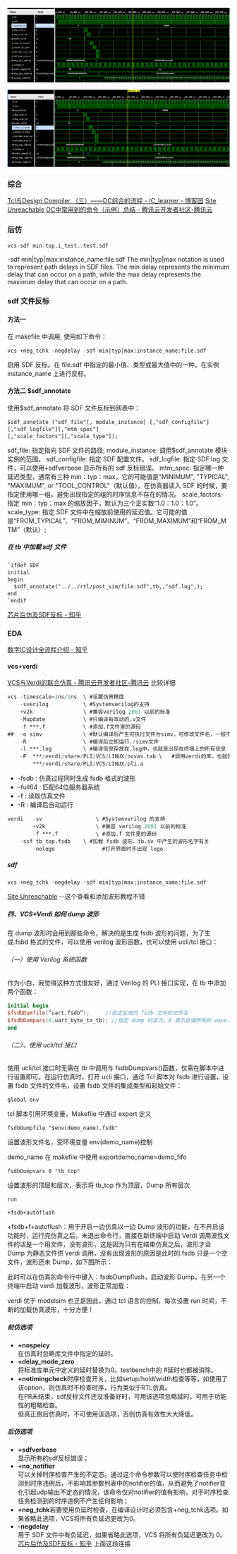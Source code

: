![](https://raw.githubusercontent.com/acdefg/cdn/main/obsidian/20230317204925.png)

![](https://raw.githubusercontent.com/acdefg/cdn/main/obsidian/20230317211543.png)


### 综合
[Tcl与Design Compiler （三）——DC综合的流程 - IC_learner - 博客园](https://www.cnblogs.com/IClearner/p/6618992.html)
[Site Unreachable](https://blog.csdn.net/qq_40223983/article/details/96426938)
[DC中常用到的命令（示例）总结 - 腾讯云开发者社区-腾讯云](https://cloud.tencent.com/developer/article/1665000)

### 后仿

```verilog
vcs-sdf min:top.i_test.:test.sdf
```
-sdf   min|typ|max:instance_name:file.sdf
The min|typ|max notation is used to represent path delays in SDF files. The min delay represents the minimum delay that can occur on a path, while the max delay represents the maximum delay that can occur on a path.

### sdf 文件反标
#### 方法一
在 makefile 中调用, 使用如下命令：
```
vcs +neg_tchk -negdelay -sdf min|typ|max:instance_name:file.sdf
```
启用 SDF 反标。在 file.sdf 中指定的最小值、类型或最大值中的一种，在实例 instance_name 上进行反标。

#### 方法二 $sdf_annotate
使用$sdf_annotate 将 SDF 文件反标到网表中：

```
$sdf_annotate ("sdf_file"[, module_instance] [,"sdf_configfile"][,"sdf_logfile"][,"mtm_spec"] 
[,"scale_factors"][,"scale_type"]);
```
sdf_file: 指定指向 SDF 文件的路径;
module_instance: 调用$sdf_annotate 模块实例的范围。
sdf_configfile: 指定 SDF 配置文件。
sdf_logfile: 指定 SDF log 文件，可以使用+sdfverbose 显示所有的 sdf 反标错误。
mtm_spec: 指定哪一种延迟类型，通常有三种 min：typ：max，它的可能值是"MINIMUM", "TYPICAL", "MAXIMUM", or "TOOL_CONTROL"（默认值）。在仿真器读入 SDF 的时候，要指定使用哪一组。避免出现指定的组的时序信息不存在的情况。
scale_factors: 指定 min：typ：max 的缩放因子，默认为三个正实数“1.0：1.0：1.0”。
scale_type: 指定 SDF 文件中在缩放前使用的延迟值。它可能的值是“FROM_TYPICAL”、“FROM_MIMINUM”、“FROM_MAXIMUM”和“FROM_MTM”（默认）;

##### 在 tb 中加载 sdf 文件
```
`ifdef SDF
initial
begin
  $sdf_annotate("../../rtl/post_sim/file.sdf",tb,,"sdf.log",);
end
`endif
```
[芯片后仿及SDF反标 - 知乎](https://zhuanlan.zhihu.com/p/439180974)
### EDA
[数字IC设计全流程介绍 - 知乎](https://zhuanlan.zhihu.com/p/85063131)

#### vcs+verdi
[VCS与Verdi的联合仿真 - 腾讯云开发者社区-腾讯云](https://cloud.tencent.com/developer/article/1669477)  比较详细
```verilog
vcs -timescale=1ns/1ns  \ #设置仿真精度
    -sverilog           \ #Systemverilog的支持
    +v2k                \ #兼容verilog 2001 以前的标准
    -Mupdate            \ #只编译有改动的.v文件
    -f ***.f            \ #添加.f文件里的源码
##  -o simv             \ #默认编译后产生可执行文件为simv，可修改文件名，一般不使用
    -R                  \ #编译后立即运行./simv文件
    -l ***.log          \ #编译信息存放在.log中，也就是出现在终端上的所有信息
    -P  ***/verdi/share/PLI/VCS/LINUX/novas.tab \   #调用verdi的库，也就是在tb文件中添加几行代码所需要的文件路径
        ***/verdi/share/PLI/VCS/LINUX/pli.a
```
-   -fsdb : 仿真过程同时生成 fsdb 格式的波形
-   -full64 : 匹配64位服务器系统
-   -f : 读取仿真文件
-   -R : 编译后自动运行

```verilog
verdi   -sv                 \ #Systemverilog 的支持
        +v2k                \ #兼容 verilog 2001 以前的标准
        -f ***.f            \ #添加.f 文件里的源码
	-ssf tb_top.fsdb    \ #加载 fsdb 波形，tb.sv 中产生的波形名字有关
        -nologo               #打开界面时不出现 logo
```

##### sdf
```shell
vcs +neg_tchk -negdelay -sdf min|typ|max:instance_name:file.sdf
```

[Site Unreachable](https://blog.csdn.net/JasonFuyz/article/details/107508893)  --这个查看和添加波形教程不错

##### 四、VCS+Verdi 如何 dump 波形

在 dump 波形时会用到那些命令，解决的是生成 fsdb 波形的问题，为了生成.fsbd 格式的文件，可以使用 verilog 波形函数，也可以使用 ucli/tcl 接口： 

###### （一）使用 Verilog 系统函数 

作为小白，我觉得这种方式很友好，通过 Verilog 的 PLI 接口实现，在 tb 中添加两个函数：

```verilog
initial begin
$fsdbDumfile(“uart.fsdb”);     //指定生成的 fsdb 文件的文件名
$fsdbDumpars(0,uart_byte_tx_tb); //指定 dump 的层次，0 表示存储所有的 wave，tb 为起始层
end 
```

###### （二）、使用 ucli/tcl 接口 

使用 ucli/tcl 接口时无需在 tb 中调用与 fsdbDumpvars()函数，仅需在脚本中进行设置即可。在运行仿真时，打开 ucli 接口，通过 Tcl 脚本对 fsdb 进行设置，设置 fsdb 文件的文件名，设置 fsdb 文件的集成类型和起始文件： 

```
global env  
```

tcl 脚本引用环境变量，Makefile 中通过 export 定义 

```
fsdbDumpfile "$env(demo_name).fsdb"
```

设置波形文件名，受环境变量 env(demo_name)控制 

demo_name 在 makefile 中使用 exportdemo_name=demo_fifo 

```
fsdbDumpvars 0 "tb_top"     
```
 
设置波形的顶层和层次，表示将 tb_top 作为顶层，Dump 所有层次

```
run
```

```
+fsdb+autoflush 
```

+fsdb+f+autoflush：用于开启一边仿真以一边 Dump 波形的功能，在不开启该功能时，运行完仿真之后，未退出命令行，直接在新终端中启动 Verdi 调用波性文件的话是一个用文件，没有波形，这是因为只有在结束仿真之后，波形才会 Dump 为静态文件供 verdi 调用，没有出现波形的原因是此时的.fsdb 只是一个空文件，波形还未 Dump，如下图所示：

此时可以在仿真的命令行中键入：fsdbDumpflush，启动波形 Dump，在另一个终端中启动 verdi 加载波形，波形正常加载：

verdi 优于 modelsim 也正是因此，通过 tcl 语言的控制，每次设置 run 时间，不断的加载仿真波形，十分方便！

##### **前仿选项**
-   **+nospeicy**  
    在仿真时忽略库文件中指定的延时。
-   **+delay_mode_zero**  
    将标准库单元中定义的延时替换为0。testbench中的 #延时也都被消除。
-   **+notimingcheck**时序检查开关，比如setup/hold/width检查等等，如使用了该option，则仿真时不检查时序，行为类似于RTL仿真。  
    在PR未结束，sdf反标文件还没准备好时，可用该选项忽略延时，可用于功能性的粗略检查。  
    但真正跑后仿真时，不可使用该选项，否则仿真有效性大大降低。

##### **后仿选项**

-   **+sdfverbose**  
    显示所有的sdf反标错误；
-   **+no_notifier**  
    可以关掉时序检查产生的不定态。通过这个命令参数可以使时序检查任务中检测到时序违例后，不影响其参数列表中的notifier的值，从而避免了notifier变化引起udp输出不定态的情况，该命令仅对notifier的值有影响，对于时序检查任务检测到的时序违例不产生任何影响；
-   **+neg_tchk**若要使用负延时检查，在编译设计时必须包含+neg_tchk选项。如果省略此选项，VCS将所有负延迟更改为0。
-   **-negdelay**  
    用于 SDF 文件中有负延迟，如果省略此选项，VCS 将所有负延迟更改为 0。
[芯片后仿及SDF反标 - 知乎](https://zhuanlan.zhihu.com/p/439180974) 上面这段连接

